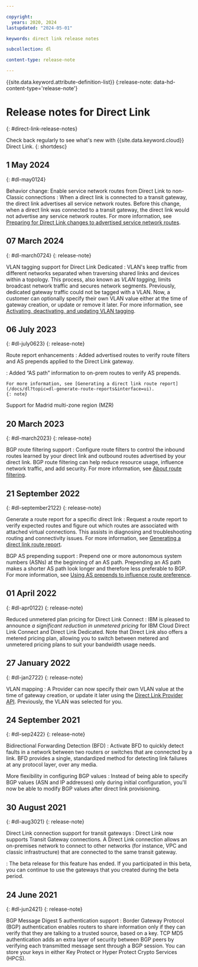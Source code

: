 ```yaml
---

copyright:
  years: 2020, 2024
lastupdated: "2024-05-01"

keywords: direct link release notes

subcollection: dl

content-type: release-note

---
```


{{site.data.keyword.attribute-definition-list}}
{:release-note: data-hd-content-type='release-note'}

# Release notes for Direct Link
{: #direct-link-release-notes}

Check back regularly to see what's new with {{site.data.keyword.cloud}} Direct Link.
{: shortdesc}

## 1 May 2024
{: #dl-may0124}

Behavior change: Enable service network routes from Direct Link to non-Classic connections
:    When a direct link is connected to a transit gateway, the direct link advertises all service network routes. Before this change, when a direct link was connected to a transit gateway, the direct link would not advertise any service network routes. For more information, see [Preparing for Direct Link changes to advertised service network routes](/docs/dl?topic=dl-notification-dl-tgw).

## 07 March 2024
{: #dl-march0724}
{: release-note}

VLAN tagging support for Direct Link Dedicated
:   VLAN's keep traffic from different networks separated when traversing shared links and devices within a topology. This process, also known as _VLAN tagging_, limits broadcast network traffic and secures network segments. Previously, dedicated gateway traffic could not be tagged with a VLAN. Now, a customer can optionally specify their own VLAN value either at the time of gateway creation, or update or remove it later. For more information, see [Activating, deactivating, and updating VLAN tagging](/docs/dl?topic=dl-activate-vlan-tagging#dl-update-vlan-tag).

## 06 July 2023
{: #dl-july0623}
{: release-note}

Route report enhancements
:   Added advertised routes to verify route filters and AS prepends applied to the Direct Link gateway.

:   Added “AS path” information to on-prem routes to verify AS prepends.

    For more information, see [Generating a direct link route report](/docs/dl?topic=dl-generate-route-reports&interface=ui).
    {: note}

Support for Madrid multi-zone region (MZR)

## 20 March 2023
{: #dl-march2023}
{: release-note}

BGP route filtering support
:   Configure route filters to control the inbound routes learned by your direct link and outbound routes advertised by your direct link. BGP route filtering can help reduce resource usage, influence network traffic, and add security. For more information, see [About route filtering](/docs/dl?topic=dl-filter-routes).

## 21 September 2022
{: #dl-september2122}
{: release-note}

Generate a route report for a specific direct link
:   Request a route report to verify expected routes and figure out which routes are associated with attached virtual connections. This assists in diagnosing and troubleshooting routing and connectivity issues. For more information, see [Generating a direct link route report](/docs/dl?topic=dl-generate-route-reports&interface=ui).

BGP AS prepending support
:   Prepend one or more autonomous system numbers (ASNs) at the beginning of an AS path. Prepending an AS path makes a shorter AS path look longer and therefore less preferable to BGP. For more information, see [Using AS prepends to influence route preference](/docs/dl?topic=dl-dl-about#use-case-1).

## 01 April 2022
{: #dl-apr0122}
{: release-note}

Reduced unmetered plan pricing for Direct Link Connect
:   IBM is pleased to announce _a significant reduction in unmetered pricing_ for IBM Cloud Direct Link Connect and Direct Link Dedicated. Note that Direct Link also offers a metered pricing plan, allowing you to switch between metered and unmetered pricing plans to suit your bandwidth usage needs.

## 27 January 2022
{: #dl-jan2722}
{: release-note}

VLAN mapping
:    A Provider can now specify their own VLAN value at the time of gateway creation, or update it later using the [Direct Link Provider API](/apidocs/direct_link_provider_api). Previously, the VLAN was selected for you.

## 24 September 2021
{: #dl-sep2422}
{: release-note}

Bidirectional Forwarding Detection (BFD)
:    Activate BFD to quickly detect faults in a network between two routers or switches that are connected by a link. BFD provides a single, standardized method for detecting link failures at any protocol layer, over any media.

More flexibility in configuring BGP values
:    Instead of being able to specify BGP values (ASN and IP addresses) only during initial configuration, you'll now be able to modify BGP values after direct link provisioning.

## 30 August 2021
{: #dl-aug3021}
{: release-note}

Direct Link connection support for transit gateways
:    Direct Link now supports Transit Gateway connections. A Direct Link connection allows an on-premises network to connect to other networks (for instance, VPC and classic infrastructure) that are connected to the same transit gateway.

:    The beta release for this feature has ended. If you participated in this beta, you can continue to use the gateways that you created during the beta period.

## 24 June 2021
{: #dl-jun2421}
{: release-note}

BGP Message Digest 5 authentication support
:    Border Gateway Protocol (BGP) authentication enables routers to share information only if they can verify that they are talking to a trusted source, based on a key. TCP MD5 authentication adds an extra layer of security between BGP peers by verifying each transmitted message sent through a BGP session. You can store your keys in either Key Protect or Hyper Protect Crypto Services (HPCS).
